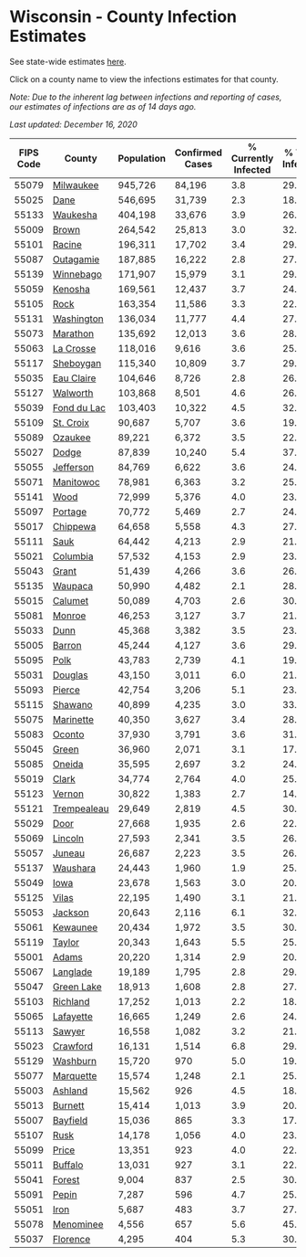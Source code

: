 # Wisconsin - County Infection Estimates

See state-wide estimates [here](/infections/us-wi).

Click on a county name to view the infections estimates for that county.

*Note: Due to the inherent lag between infections and reporting of cases, our estimates of infections are as of 14 days ago.*

*Last updated: December 16, 2020*

|   FIPS Code |                     County |   Population |   Confirmed Cases |   % Currently Infected |   % Total Infected |
|-------------|----------------------------|--------------|-------------------|------------------------|--------------------|
|       55079 |     [Milwaukee](milwaukee) |      945,726 |            84,196 |                    3.8 |               29.5 |
|       55025 |               [Dane](dane) |      546,695 |            31,739 |                    2.3 |               18.8 |
|       55133 |       [Waukesha](waukesha) |      404,198 |            33,676 |                    3.9 |               26.2 |
|       55009 |             [Brown](brown) |      264,542 |            25,813 |                    3.0 |               32.6 |
|       55101 |           [Racine](racine) |      196,311 |            17,702 |                    3.4 |               29.5 |
|       55087 |     [Outagamie](outagamie) |      187,885 |            16,222 |                    2.8 |               27.6 |
|       55139 |     [Winnebago](winnebago) |      171,907 |            15,979 |                    3.1 |               29.9 |
|       55059 |         [Kenosha](kenosha) |      169,561 |            12,437 |                    3.7 |               24.1 |
|       55105 |               [Rock](rock) |      163,354 |            11,586 |                    3.3 |               22.8 |
|       55131 |   [Washington](washington) |      136,034 |            11,777 |                    4.4 |               27.4 |
|       55073 |       [Marathon](marathon) |      135,692 |            12,013 |                    3.6 |               28.2 |
|       55063 |     [La Crosse](la-crosse) |      118,016 |             9,616 |                    3.6 |               25.9 |
|       55117 |     [Sheboygan](sheboygan) |      115,340 |            10,809 |                    3.7 |               29.8 |
|       55035 |   [Eau Claire](eau-claire) |      104,646 |             8,726 |                    2.8 |               26.7 |
|       55127 |       [Walworth](walworth) |      103,868 |             8,501 |                    4.6 |               26.1 |
|       55039 | [Fond du Lac](fond-du-lac) |      103,403 |            10,322 |                    4.5 |               32.0 |
|       55109 |     [St. Croix](st.-croix) |       90,687 |             5,707 |                    3.6 |               19.5 |
|       55089 |         [Ozaukee](ozaukee) |       89,221 |             6,372 |                    3.5 |               22.7 |
|       55027 |             [Dodge](dodge) |       87,839 |            10,240 |                    5.4 |               37.2 |
|       55055 |     [Jefferson](jefferson) |       84,769 |             6,622 |                    3.6 |               24.9 |
|       55071 |     [Manitowoc](manitowoc) |       78,981 |             6,363 |                    3.2 |               25.6 |
|       55141 |               [Wood](wood) |       72,999 |             5,376 |                    4.0 |               23.1 |
|       55097 |         [Portage](portage) |       70,772 |             5,469 |                    2.7 |               24.6 |
|       55017 |       [Chippewa](chippewa) |       64,658 |             5,558 |                    4.3 |               27.5 |
|       55111 |               [Sauk](sauk) |       64,442 |             4,213 |                    2.9 |               21.1 |
|       55021 |       [Columbia](columbia) |       57,532 |             4,153 |                    2.9 |               23.1 |
|       55043 |             [Grant](grant) |       51,439 |             4,266 |                    3.6 |               26.6 |
|       55135 |         [Waupaca](waupaca) |       50,990 |             4,482 |                    2.1 |               28.3 |
|       55015 |         [Calumet](calumet) |       50,089 |             4,703 |                    2.6 |               30.0 |
|       55081 |           [Monroe](monroe) |       46,253 |             3,127 |                    3.7 |               21.3 |
|       55033 |               [Dunn](dunn) |       45,368 |             3,382 |                    3.5 |               23.5 |
|       55005 |           [Barron](barron) |       45,244 |             4,127 |                    3.6 |               29.0 |
|       55095 |               [Polk](polk) |       43,783 |             2,739 |                    4.1 |               19.5 |
|       55031 |         [Douglas](douglas) |       43,150 |             3,011 |                    6.0 |               21.3 |
|       55093 |           [Pierce](pierce) |       42,754 |             3,206 |                    5.1 |               23.6 |
|       55115 |         [Shawano](shawano) |       40,899 |             4,235 |                    3.0 |               33.2 |
|       55075 |     [Marinette](marinette) |       40,350 |             3,627 |                    3.4 |               28.6 |
|       55083 |           [Oconto](oconto) |       37,930 |             3,791 |                    3.6 |               31.9 |
|       55045 |             [Green](green) |       36,960 |             2,071 |                    3.1 |               17.9 |
|       55085 |           [Oneida](oneida) |       35,595 |             2,697 |                    3.2 |               24.1 |
|       55019 |             [Clark](clark) |       34,774 |             2,764 |                    4.0 |               25.3 |
|       55123 |           [Vernon](vernon) |       30,822 |             1,383 |                    2.7 |               14.2 |
|       55121 | [Trempealeau](trempealeau) |       29,649 |             2,819 |                    4.5 |               30.1 |
|       55029 |               [Door](door) |       27,668 |             1,935 |                    2.6 |               22.6 |
|       55069 |         [Lincoln](lincoln) |       27,593 |             2,341 |                    3.5 |               26.8 |
|       55057 |           [Juneau](juneau) |       26,687 |             2,223 |                    3.5 |               26.4 |
|       55137 |       [Waushara](waushara) |       24,443 |             1,960 |                    1.9 |               25.8 |
|       55049 |               [Iowa](iowa) |       23,678 |             1,563 |                    3.0 |               20.9 |
|       55125 |             [Vilas](vilas) |       22,195 |             1,490 |                    3.1 |               21.3 |
|       55053 |         [Jackson](jackson) |       20,643 |             2,116 |                    6.1 |               32.6 |
|       55061 |       [Kewaunee](kewaunee) |       20,434 |             1,972 |                    3.5 |               30.7 |
|       55119 |           [Taylor](taylor) |       20,343 |             1,643 |                    5.5 |               25.4 |
|       55001 |             [Adams](adams) |       20,220 |             1,314 |                    2.9 |               20.5 |
|       55067 |       [Langlade](langlade) |       19,189 |             1,795 |                    2.8 |               29.7 |
|       55047 |   [Green Lake](green-lake) |       18,913 |             1,608 |                    2.8 |               27.0 |
|       55103 |       [Richland](richland) |       17,252 |             1,013 |                    2.2 |               18.9 |
|       55065 |     [Lafayette](lafayette) |       16,665 |             1,249 |                    2.6 |               24.0 |
|       55113 |           [Sawyer](sawyer) |       16,558 |             1,082 |                    3.2 |               21.5 |
|       55023 |       [Crawford](crawford) |       16,131 |             1,514 |                    6.8 |               29.8 |
|       55129 |       [Washburn](washburn) |       15,720 |               970 |                    5.0 |               19.0 |
|       55077 |     [Marquette](marquette) |       15,574 |             1,248 |                    2.1 |               25.9 |
|       55003 |         [Ashland](ashland) |       15,562 |               926 |                    4.5 |               18.4 |
|       55013 |         [Burnett](burnett) |       15,414 |             1,013 |                    3.9 |               20.5 |
|       55007 |       [Bayfield](bayfield) |       15,036 |               865 |                    3.3 |               17.9 |
|       55107 |               [Rusk](rusk) |       14,178 |             1,056 |                    4.0 |               23.7 |
|       55099 |             [Price](price) |       13,351 |               923 |                    4.0 |               22.0 |
|       55011 |         [Buffalo](buffalo) |       13,031 |               927 |                    3.1 |               22.7 |
|       55041 |           [Forest](forest) |        9,004 |               837 |                    2.5 |               30.0 |
|       55091 |             [Pepin](pepin) |        7,287 |               596 |                    4.7 |               25.4 |
|       55051 |               [Iron](iron) |        5,687 |               483 |                    3.7 |               27.0 |
|       55078 |     [Menominee](menominee) |        4,556 |               657 |                    5.6 |               45.4 |
|       55037 |       [Florence](florence) |        4,295 |               404 |                    5.3 |               30.3 |